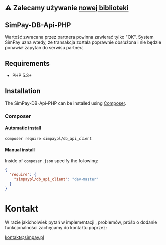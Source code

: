 ## :warning: Zalecamy używanie [nowej biblioteki](https://github.com/SimPaypl/SimPay-API-php)

## SimPay-DB-Api-PHP
Wartość zwracana przez partnera powinna zawierać tylko "OK". System SimPay uzna wtedy, że transakcja została poprawnie obsłużona i nie będzie ponawiał zapytań do serwisu partnera.

## Requirements
* PHP 5.3+

## Installation

The SimPay-DB-Api-PHP can be installed using [Composer](https://packagist.org/packages/simpaypl/db_api_client).

### Composer

#### Automatic install
```composer require simpaypl/db_api_client```

#### Manual install
Inside of `composer.json` specify the following:

``` json
{
  "require": {
    "simpaypl/db_api_client": "dev-master"
  }
}
```

# Kontakt
W razie jakicholwiek pytań w implementacji , problemów, próśb o dodanie funkcjonalności zachęcamy do kontaktu poprzez:

<kontakt@simpay.pl>
